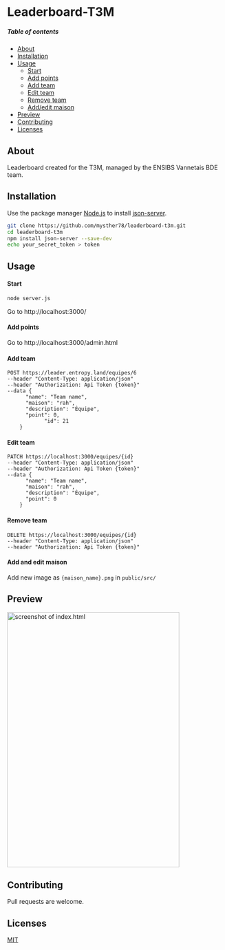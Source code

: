 # Leaderboard-T3M

##### Table of contents
<!-- toc -->

- [About](#about)
- [Installation](#installation)
- [Usage](#usage)
  * [Start](#start)
  * [Add points](#add-points)
  * [Add team](#add-team)
  * [Edit team](#edit-team)
  * [Remove team](#remove-team)
  * [Add/edit maison](#add-and-edit-maison)
- [Preview](#preview)
- [Contributing](#contributing)
- [Licenses](#licenses)

<!-- tocstop -->

## About
Leaderboard created for the T3M, managed by the ENSIBS Vannetais BDE team. 

## Installation
Use the package manager [Node.js](https://nodejs.org/) to install [json-server](https://github.com/typicode/json-server).

```bash
git clone https://github.com/mysther78/leaderboard-t3m.git
cd leaderboard-t3m
npm install json-server --save-dev
echo your_secret_token > token
```

## Usage
#### Start
```bash
node server.js
```
Go to http://localhost:3000/


#### Add points
Go to http://localhost:3000/admin.html

#### Add team
```
POST https://leader.entropy.land/equipes/6 
--header "Content-Type: application/json"
--header "Authorization: Api Token {token}" 
--data {
      "name": "Team name",
      "maison": "rah",
      "description": "Équipe",
      "point": 0,
			"id": 21
    }
```

#### Edit team
```
PATCH https://localhost:3000/equipes/{id}
--header "Content-Type: application/json"
--header "Authorization: Api Token {token}" 
--data {
      "name": "Team name",
      "maison": "rah",
      "description": "Équipe",
      "point": 0
    }
```

#### Remove team
```
DELETE https://localhost:3000/equipes/{id}
--header "Content-Type: application/json"
--header "Authorization: Api Token {token}"
```

#### Add and edit maison
Add new image as `{maison_name}.png` in `public/src/`

## Preview

<img height="593" width="400" src="../assets/index.png?raw=true" alt="screenshot of index.html"/>

## Contributing
Pull requests are welcome.

## Licenses
[MIT](https://choosealicense.com/licenses/mit/)
